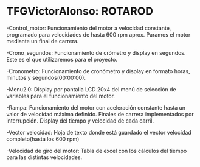 # TFGVictorAlonso: ROTAROD
-Control_motor: Funcionamiento del motor a velocidad constante, programado para velocidades de hasta 600 rpm aprox. Paramos
                el motor mediante un final de carrera.

-Crono_segundos: Funcionamiento de crómetro y display en segundos. Este es el que utilizaremos para el proyecto.

-Cronometro: Funcionamiento de cronómetro y display en formato horas, minutos y segundos(00:00:00).

-Menu2.0: Display por pantalla LCD 20x4 del menú de selección de variables para el funcionamiento del motor.

-Rampa: Funcionamiento del motor con aceleración constante hasta un valor de velocidad máxima definido. Finales de carrera 
        implementados por interrupción. Display del tiempo y velocidad de cada carril.
        
-Vector velocidad: Hoja de texto donde está guardado el vector velocidad completo(hasta los 600 rpm)

-Velocidad de giro del motor: Tabla de excel con los cálculos del tiempo para las distintas velocidades.
